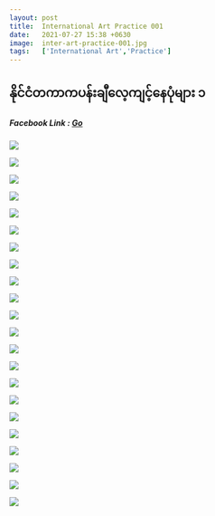 ```yaml
---
layout: post
title:  International Art Practice 001
date:   2021-07-27 15:38 +0630
image:  inter-art-practice-001.jpg
tags:   ['International Art','Practice'] 
---
```

## နိုင်ငံတကာကပန်းချီလေ့ကျင့်နေပုံများ ၁

##### Facebook Link : [Go](https://www.facebook.com/groups/243207936740930/posts/255155162212874/)

![]({{site.baseurl}}/img/inter-art-practice-001/01.jpg)

![]({{site.baseurl}}/img/inter-art-practice-001/02.jpg)

![]({{site.baseurl}}/img/inter-art-practice-001/03.jpg)

![]({{site.baseurl}}/img/inter-art-practice-001/04.jpg)

![]({{site.baseurl}}/img/inter-art-practice-001/05.jpg)

![]({{site.baseurl}}/img/inter-art-practice-001/06.jpg)

![]({{site.baseurl}}/img/inter-art-practice-001/07.jpg)

![]({{site.baseurl}}/img/inter-art-practice-001/08.jpg)

![]({{site.baseurl}}/img/inter-art-practice-001/09.jpg)

![]({{site.baseurl}}/img/inter-art-practice-001/10.jpg)

![]({{site.baseurl}}/img/inter-art-practice-001/11.jpg)

![]({{site.baseurl}}/img/inter-art-practice-001/12.jpg)

![]({{site.baseurl}}/img/inter-art-practice-001/13.jpg)

![]({{site.baseurl}}/img/inter-art-practice-001/14.jpg)

![]({{site.baseurl}}/img/inter-art-practice-001/15.jpg)

![]({{site.baseurl}}/img/inter-art-practice-001/16.jpg)

![]({{site.baseurl}}/img/inter-art-practice-001/17.jpg)

![]({{site.baseurl}}/img/inter-art-practice-001/18.jpg)

![]({{site.baseurl}}/img/inter-art-practice-001/19.jpg)

![]({{site.baseurl}}/img/inter-art-practice-001/20.jpg)

![]({{site.baseurl}}/img/inter-art-practice-001/21.jpg)

![]({{site.baseurl}}/img/inter-art-practice-001/22.jpg)
